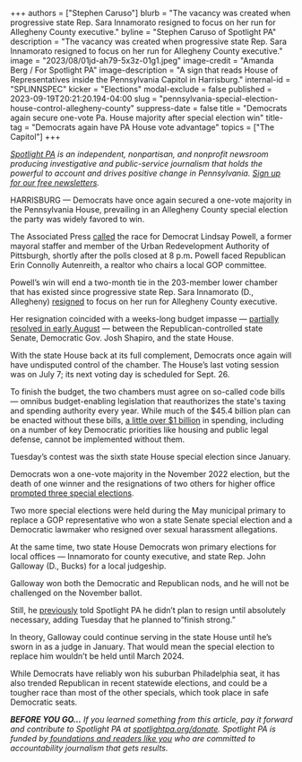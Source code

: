 +++
authors = ["Stephen Caruso"]
blurb = "The vacancy was created when progressive state Rep. Sara Innamorato resigned to focus on her run for Allegheny County executive."
byline = "Stephen Caruso of Spotlight PA"
description = "The vacancy was created when progressive state Rep. Sara Innamorato resigned to focus on her run for Allegheny County executive."
image = "2023/08/01jd-ah79-5x3z-01g1.jpeg"
image-credit = "Amanda Berg / For Spotlight PA"
image-description = "A sign that reads House of Representatives inside the Pennsylvania Capitol in Harrisburg."
internal-id = "SPLINNSPEC"
kicker = "Elections"
modal-exclude = false
published = 2023-09-19T20:21:20.194-04:00
slug = "pennsylvania-special-election-house-control-allegheny-county"
suppress-date = false
title = "Democrats again secure one-vote Pa. House majority after special election win"
title-tag = "Democrats again have PA House vote advantage"
topics = ["The Capitol"]
+++

<a href="https://www.spotlightpa.org/"><em>Spotlight PA</em></a><em> is an independent, nonpartisan, and nonprofit newsroom producing investigative and public-service journalism that holds the powerful to account and drives positive change in Pennsylvania. </em><a href="https://www.spotlightpa.org/newsletters"><em>Sign up for our free newsletters</em></a><em>.</em>

HARRISBURG — Democrats have once again secured a one-vote majority in the Pennsylvania House, prevailing in an Allegheny County special election the party was widely favored to win.

The Associated Press <a href="https://apnews.com/article/pennsylvania-special-election-pittsburgh-8895ca07c1436640045861aff6c9ad6c">called</a> the race for Democrat Lindsay Powell, a former mayoral staffer and member of the Urban Redevelopment Authority of Pittsburgh, shortly after the polls closed at 8 p.m<strong>.</strong> Powell faced Republican Erin Connolly Autenreith, a realtor who chairs a local GOP committee.

<script src="https://www.spotlightpa.org/embed.js" async></script><div data-spl-embed-version="1" data-spl-src="https://www.spotlightpa.org/embeds/newsletter/"></div>

Powell’s win will end a two-month tie in the 203-member lower chamber that has existed since progressive state Rep. Sara Innamorato (D., Allegheny) <a href="https://www.spotlightpa.org/news/2023/07/pennsylvania-state-house-innamorato-resign-majority-democrats/#:~:text=Sara%20Innamorato%20(D.%2C%20Allegheny,.%2C%20Philadelphia)%20Wednesday%20morning.">resigned</a> to focus on her run for Allegheny County executive.

Her resignation coincided with a weeks-long budget impasse — <a href="https://www.spotlightpa.org/news/2023/08/pennsylvania-budget-legislature-josh-shapiro-kim-ward-education-voucher-funding/">partially resolved in early August</a> — between the Republican-controlled state Senate, Democratic Gov. Josh Shapiro, and the state House.

With the state House back at its full complement, Democrats once again will have undisputed control of the chamber. The House’s last voting session was on July 7; its next voting day is scheduled for Sept. 26.

To finish the budget, the two chambers must agree on so-called code bills — omnibus budget-enabling legislation that reauthorizes the state&#39;s taxing and spending authority every year. While much of the $45.4 billion plan can be enacted without these bills, <a href="https://www.spotlightpa.org/news/2023/08/pennsylvania-senate-code-bill-budget-harrisburg-shapiro-schools/">a little over $1 billion</a> in spending, including on a number of key Democratic priorities like housing and public legal defense, cannot be implemented without them.

Tuesday’s contest was the sixth state House special election since January.

Democrats won a one-vote majority in the November 2022 election, but the death of one winner and the resignations of two others for higher office <a href="https://www.spotlightpa.org/news/2023/02/special-elections-pennsylvania-house-democratic-majority/">prompted three special elections</a>.

Two more special elections were held during the May municipal primary to replace a GOP representative who won a state Senate special election and a Democratic lawmaker who resigned over sexual harassment allegations.

At the same time, two state House Democrats won primary elections for local offices — Innamorato for county executive, and state Rep. John Galloway (D., Bucks) for a local judgeship.

<script src="https://www.spotlightpa.org/embed.js" async></script><div data-spl-embed-version="1" data-spl-src="https://www.spotlightpa.org/embeds/donate/"></div>

Galloway won both the Democratic and Republican nods, and he will not be challenged on the November ballot.

Still, he <a href="https://www.spotlightpa.org/news/2023/07/pennsylvania-state-house-innamorato-resign-majority-democrats/">previously</a> told Spotlight PA he didn’t plan to resign until absolutely necessary, adding Tuesday that he planned to”finish strong.”

In theory, Galloway could continue serving in the state House until he’s sworn in as a judge in January. That would mean the special election to replace him wouldn’t be held until March 2024.

While Democrats have reliably won his suburban Philadelphia seat, it has also trended Republican in recent statewide elections, and could be a tougher race than most of the other specials, which took place in safe Democratic seats.

<strong><em>BEFORE YOU GO…</em></strong><em> If you learned something from this article, pay it forward and contribute to Spotlight PA at </em><a href="https://www.spotlightpa.org/donate"><em>spotlightpa.org/donate</em></a><em>. Spotlight PA is funded by</em><a href="https://www.spotlightpa.org/support"><em> foundations and readers like you</em></a><em> who are committed to accountability journalism that gets results.</em>

